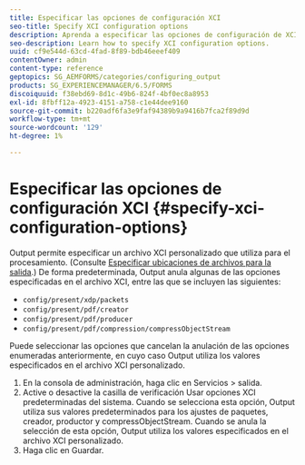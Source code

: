 ```yaml
---
title: Especificar las opciones de configuración XCI
seo-title: Specify XCI configuration options
description: Aprenda a especificar las opciones de configuración de XCI.
seo-description: Learn how to specify XCI configuration options.
uuid: cf9e544d-63cd-4fad-8f89-bdb46eeef409
contentOwner: admin
content-type: reference
geptopics: SG_AEMFORMS/categories/configuring_output
products: SG_EXPERIENCEMANAGER/6.5/FORMS
discoiquuid: f38ebd69-8d1c-49b6-824f-4bf0ec8a8953
exl-id: 8fbff12a-4923-4151-a758-c1e44dee9160
source-git-commit: b220adf6fa3e9faf94389b9a9416b7fca2f89d9d
workflow-type: tm+mt
source-wordcount: '129'
ht-degree: 1%

---
```


# Especificar las opciones de configuración XCI {#specify-xci-configuration-options}

Output permite especificar un archivo XCI personalizado que utiliza para el procesamiento. (Consulte [Especificar ubicaciones de archivos para la salida](/help/forms/using/admin-help/specify-file-locations-output.md#specify-file-locations-for-output).) De forma predeterminada, Output anula algunas de las opciones especificadas en el archivo XCI, entre las que se incluyen las siguientes:

* `config/present/xdp/packets`
* `config/present/pdf/creator`
* `config/present/pdf/producer`
* `config/present/pdf/compression/compressObjectStream`

Puede seleccionar las opciones que cancelan la anulación de las opciones enumeradas anteriormente, en cuyo caso Output utiliza los valores especificados en el archivo XCI personalizado.

1. En la consola de administración, haga clic en Servicios > salida.
1. Active o desactive la casilla de verificación Usar opciones XCI predeterminadas del sistema. Cuando se selecciona esta opción, Output utiliza sus valores predeterminados para los ajustes de paquetes, creador, productor y compressObjectStream. Cuando se anula la selección de esta opción, Output utiliza los valores especificados en el archivo XCI personalizado.
1. Haga clic en Guardar.
